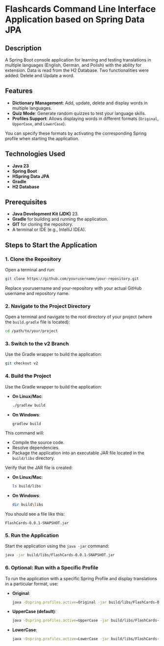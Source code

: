 
# Flashcards Command Line Interface Application based on Spring Data JPA

## Description
A Spring Boot console application for learning and testing translations in multiple languages (English, German, and Polish) with the ability for extension. Data is read from the H2 Database. Two functionalities were added: Delete and Update a word.

## Features
- **Dictionary Management**: Add, update, delete and display words in multiple languages.
- **Quiz Mode**: Generate random quizzes to test your language skills.
- **Profiles Support**: Allows displaying words in different formats (`Original`, `UpperCase`, and `LowerCase`).

You can specify these formats by activating the corresponding Spring profile when starting the application.

## Technologies Used
- **Java 23**
- **Spring Boot**
- **HSpring Data JPA**
- **Gradle**
- **H2 Database**


## Prerequisites
- **Java Development Kit (JDK)** 23.
- **Gradle** for building and running the application.
- **GIT** for cloning the repository.
- A terminal or IDE (e.g., IntelliJ IDEA).

## Steps to Start the Application

### 1. Clone the Repository
Open a terminal and run:

```bash
git clone https://github.com/yourusername/your-repository.git
```
Replace yourusername and your-repository with your actual GitHub username and repository name.

### 2. Navigate to the Project Directory
Open a terminal and navigate to the root directory of your project (where the `build.gradle` file is located):

```bash
cd /path/to/your/project
```

### 3. Switch to the v2 Branch
Use the Gradle wrapper to build the application:

```bash
git checkout v2
```

### 4. Build the Project
Use the Gradle wrapper to build the application:

- **On Linux/Mac**:
  ```bash
  ./gradlew build
  ```
- **On Windows**:
  ```bash
  gradlew build
  ```

This command will:
- Compile the source code.
- Resolve dependencies.
- Package the application into an executable JAR file located in the `build/libs` directory.

Verify that the JAR file is created:

- **On Linux/Mac**:
  ```bash
  ls build/libs
  ```
- **On Windows**:
  ```bash
  dir build\libs
  ```

You should see a file like this:

```
FlashCards-0.0.1-SNAPSHOT.jar
```

### 5. Run the Application
Start the application using the `java -jar` command:

```bash
java -jar build/libs/FlashCards-0.0.1-SNAPSHOT.jar
```

### 6. Optional: Run with a Specific Profile
To run the application with a specific Spring Profile and display translations in a particular format, use:

- **Original**:
  ```bash
  java -Dspring.profiles.active=Original -jar build/libs/FlashCards-0.0.1-SNAPSHOT.jar
  ```

- **UpperCase  (default)**:
  ```bash
  java -Dspring.profiles.active=UpperCase -jar build/libs/FlashCards-0.0.1-SNAPSHOT.jar
  ```

- **LowerCase**:
  ```bash
  java -Dspring.profiles.active=LowerCase -jar build/libs/FlashCards-0.0.1-SNAPSHOT.jar
  ```
